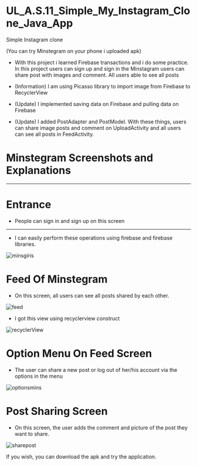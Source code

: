 # UL_A.S.11_Simple_My_Instagram_Clone_Java_App
Simple Instagram clone

(You can try Minstegram on your phone i uploaded apk)

- With this project i learned Firebase transactions and i do some practice. 
In this project users can sign up and sign in the Minstagram
users can share post with images and comment. All users able to see all posts

- (Information) I am using Picasso library to import image from Firebase to RecyclerView

- (Update) I implemented saving data on Firebase and pulling data on Firebase

- (Update) I added PostAdapter and PostModel. With these things, users can share image posts and comment on UploadActivity and all users can see all posts in FeedActivity.

# Minstegram Screenshots and Explanations
-----------------------------------------------

# Entrance

- People can sign in and sign up on this screen
----
- I can easily perform these operations using firebase and firebase libraries.

![minsgiris](https://user-images.githubusercontent.com/57073283/145711973-055bb63c-4f6a-4438-9ea8-a7f28f4341ed.jpeg)

# Feed Of Minstegram

- On this screen, all users can see all posts shared by each other.

![feed](https://user-images.githubusercontent.com/57073283/145712086-5211951b-7ba3-43d1-9ce8-e44a929b2255.jpeg)

- I got this view using recyclerview construct

![recyclerView](https://user-images.githubusercontent.com/57073283/145712216-8dcfaac9-e2cc-48c4-af21-a6ed92cf2690.PNG)

# Option Menu On Feed Screen

- The user can share a new post or log out of her/his account via the options in the menu

![optionsmins](https://user-images.githubusercontent.com/57073283/145712359-10afbbdf-0645-4e79-ae4e-2f6daf96501b.jpeg)

# Post Sharing Screen

- On this screen, the user adds the comment and picture of the post they want to share.

![sharepost](https://user-images.githubusercontent.com/57073283/145712482-846a0c75-53d9-4777-8b24-4073b189bf27.jpeg)


If you wish, you can download the apk and try the application.
